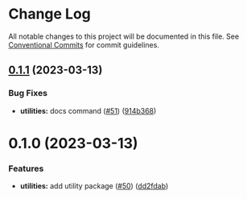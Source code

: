 # Change Log

All notable changes to this project will be documented in this file.
See [Conventional Commits](https://conventionalcommits.org) for commit guidelines.

## [0.1.1](https://github.com/plaidev/karte-react-native/compare/@react-native-karte/utilities@0.1.0...@react-native-karte/utilities@0.1.1) (2023-03-13)


### Bug Fixes

* **utilities:** docs command ([#51](https://github.com/plaidev/karte-react-native/issues/51)) ([914b368](https://github.com/plaidev/karte-react-native/commit/914b3689df8ebc6c1ef2829799eddfb69b13d165))





# 0.1.0 (2023-03-13)


### Features

* **utilities:** add utility package ([#50](https://github.com/plaidev/karte-react-native/issues/50)) ([dd2fdab](https://github.com/plaidev/karte-react-native/commit/dd2fdab0563b932d7970ec4db36d56ffcef192ee))
